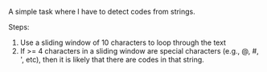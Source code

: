 A simple task where I have to detect codes from strings.

Steps:
1. Use a sliding window of 10 characters to loop through the text
2. If >= 4 characters in a sliding window are special characters (e.g., @, #, ', etc), then it is likely that there are codes in that string.
